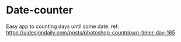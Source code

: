 # Date-counter

Easy app to counting days until some date.
ref:
https://uidesigndaily.com/posts/photoshop-countdown-timer-day-165
